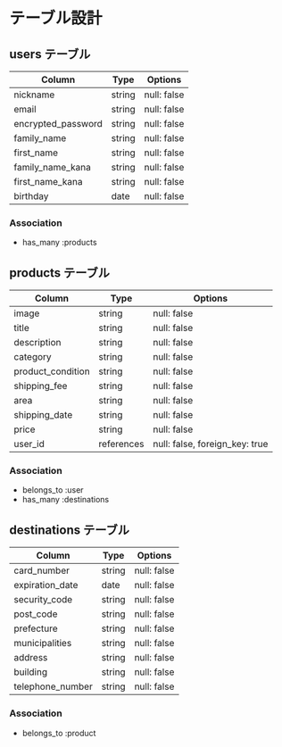 # テーブル設計

## users テーブル

| Column             | Type   | Options     |
| ------------------ | ------ | ----------- |
| nickname           | string | null: false |
| email              | string | null: false |
| encrypted_password | string | null: false |
| family_name        | string | null: false |
| first_name         | string | null: false |
| family_name_kana   | string | null: false |
| first_name_kana    | string | null: false |
| birthday           | date   | null: false |

### Association

- has_many :products

## products テーブル

| Column            | Type       | Options     |
| ----------------- | ---------- | ----------- |
| image             | string     | null: false |
| title             | string     | null: false |
| description       | string     | null: false |
| category          | string     | null: false |
| product_condition | string     | null: false |
| shipping_fee      | string     | null: false |
| area              | string     | null: false |
| shipping_date     | string     | null: false |
| price             | string     | null: false |
| user_id           | references | null: false, foreign_key: true |

### Association

- belongs_to :user
- has_many   :destinations

## destinations テーブル

| Column           | Type       | Options     |
| ---------------- | ---------- | ----------- |
| card_number      | string     | null: false |
| expiration_date  | date       | null: false |
| security_code    | string     | null: false |
| post_code        | string     | null: false |
| prefecture       | string     | null: false |
| municipalities   | string     | null: false |
| address          | string     | null: false |
| building         | string     | null: false |
| telephone_number | string     | null: false |

### Association

- belongs_to :product